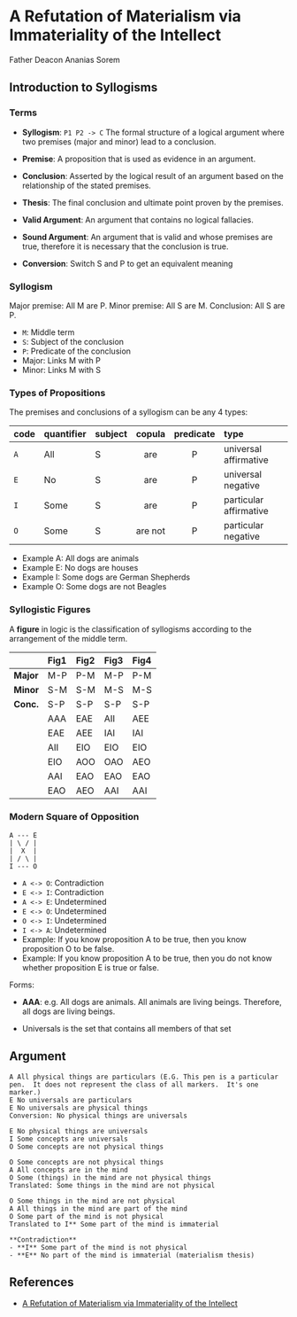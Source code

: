# A Refutation of Materialism via Immateriality of the Intellect

Father Deacon Ananias Sorem

## Introduction to Syllogisms

### Terms

- **Syllogism**: `P1 P2 -> C` The formal structure of a logical argument where two premises (major and minor) lead to a conclusion.
- **Premise**: A proposition that is used as evidence in an argument.
- **Conclusion**: Asserted by the logical result of an argument based on the relationship of the stated premises.
- **Thesis**: The final conclusion and ultimate point proven by the premises.
- **Valid Argument**: An argument that contains no logical fallacies.
- **Sound Argument**: An argument that is valid and whose premises are true, therefore it is necessary that the conclusion is true.

- **Conversion**: Switch S and P to get an equivalent meaning

### Syllogism

Major premise: All M are P.
Minor premise: All S are M.
Conclusion: All S are P.

- `M`: Middle term
- `S`: Subject of the conclusion
- `P`: Predicate of the conclusion
- Major: Links M with P
- Minor: Links M with S

### Types of Propositions

The premises and conclusions of a syllogism can be any 4 types:

| code | quantifier | subject | copula  | predicate | type                   |
|:-----|:-----------|:--------|:-------:|:---------:|:-----------------------|
| `A`  | All        | S       | are     | P         | universal affirmative  |
| `E`  | No         | S       | are     | P         | universal negative     |
| `I`  | Some       | S       | are     | P         | particular affirmative |
| `O`  | Some       | S       | are not | P         | particular negative    |

- Example A: All dogs are animals
- Example E: No dogs are houses
- Example I: Some dogs are German Shepherds
- Example O: Some dogs are not Beagles

### Syllogistic Figures

A **figure** in logic is the classification of syllogisms according to the arrangement of the middle term.

|          | Fig1 | Fig2 | Fig3 | Fig4 |
|:---------|:-----|:-----|:-----|:-----|
|**Major** | M-P  | P-M  | M-P  | P-M  |
|**Minor** | S-M  | S-M  | M-S  | M-S  |
|**Conc.** | S-P  | S-P  | S-P  | S-P  |
|          | AAA  | EAE  | AII  | AEE  |
|          | EAE  | AEE  | IAI  | IAI  |
|          | AII  | EIO  | EIO  | EIO  |
|          | EIO  | AOO  | OAO  | AEO  |
|          | AAI  | EAO  | EAO  | EAO  |
|          | EAO  | AEO  | AAI  | AAI  |

### Modern Square of Opposition

```
A --- E
| \ / |
|  X  |
| / \ |
I --- O
```

- `A <-> O`: Contradiction
- `E <-> I`: Contradiction
- `A <-> E`: Undetermined
- `E <-> O`: Undetermined
- `O <-> I`: Undetermined
- `I <-> A`: Undetermined
- Example: If you know proposition A to be true, then you know proposition O to be false.
- Example: If you know proposition A to be true, then you do not know whether proposition E is true or false.

Forms:

- **AAA**: e.g. All dogs are animals.  All animals are living beings.  Therefore, all dogs are living beings.


- Universals is the set that contains all members of that set

## Argument

```
A All physical things are particulars (E.G. This pen is a particular pen.  It does not represent the class of all markers.  It's one marker.)
E No universals are particulars
E No universals are physical things
Conversion: No physical things are universals

E No physical things are universals
I Some concepts are universals
O Some concepts are not physical things

O Some concepts are not physical things
A All concepts are in the mind
O Some (things) in the mind are not physical things
Translated: Some things in the mind are not physical

O Some things in the mind are not physical
A All things in the mind are part of the mind
O Some part of the mind is not physical
Translated to I** Some part of the mind is immaterial

**Contradiction** 
- **I** Some part of the mind is not physical
- **E** No part of the mind is immaterial (materialism thesis)
```

## References

- [A Refutation of Materialism via Immateriality of the Intellect](https://www.youtube.com/watch?v=NXLGcVCtT88)